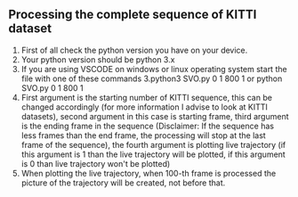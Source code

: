 ## Processing the complete sequence of KITTI dataset
1. First of all check the python version you have on your device.
2. Your python version should be python 3.x
3. If you are using VSCODE on windows or linux operating system start the file with one of these commands
  3.python3 SVO.py 0 1 800 1 or python SVO.py 0 1 800 1
4. First argument is the starting number of KITTI sequence, this can be changed accordingly (for more information I advise to look at KITTI datasets), 
second argument in this case is starting frame, third argument is the ending frame in the sequence 
(Disclaimer: If the sequence has less frames than the end frame, the processing will stop at the last frame of the sequence), 
the fourth argument is plotting live trajectory (if this argument is 1 than the live trajectory will be plotted, if this argument is 0 than live trajectory won't be plotted)
5. When plotting the live trajectory, when 100-th frame is processed the picture of the trajectory will be created, not before that.
